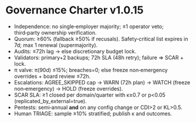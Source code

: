 # Governance Charter v1.0.15
- Independence: no single‑employer majority; ≤1 operator veto; third‑party ownership verification.
- Quorum: ≥60% (fallback ≥50% if recusals). Safety‑critical list expires in 7d; max 1 renewal (supermajority).
- Audits: ≤72h lag → else discretionary budget lock.
- Validators: primary+2 backups; 72h SLA (48h retry); failure ⇒ SCAR + lock.
- π valve: π(90d) ≤15%; breaches=0; else freeze non‑emergency overrides + board review ≤72h.
- Escalations: AGREE_SKIPPED cap → WARN (72h plan) → WATCH (freeze non‑emergency) → HOLD (freeze overrides).
- SCAR SLA: ≥1 closed per domain/quarter with κ≥0.7 or p<0.05 (replicated_by_external=true).
- Pentests: semi‑annual **and** on any config change or CDI>2 or KL>0.5.
- Human TRIAGE: sample ≥10% stratified; publish κ and outcomes.
